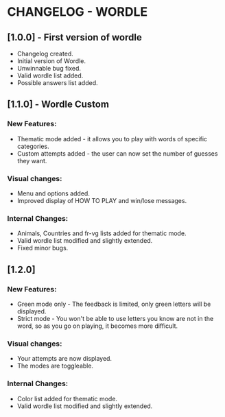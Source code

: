 # CHANGELOG - WORDLE

## [1.0.0] - First version of wordle
- Changelog created.
- Initial version of Wordle.
- Unwinnable bug fixed.
- Valid wordle list added.
- Possible answers list added.

## [1.1.0] - Wordle Custom 
### New Features:
- Thematic mode added - it allows you to play with words of specific categories.
- Custom attempts added - the user can now set the number of guesses they want.
### Visual changes:
- Menu and options added.
- Improved display of HOW TO PLAY and win/lose messages.
### Internal Changes:
- Animals, Countries and fr-vg lists added for thematic mode.
- Valid wordle list modified and slightly extended.
- Fixed minor bugs.

## [1.2.0]
### New Features:
- Green mode only - The feedback is limited, only green letters will be displayed.
- Strict mode - You won't be able to use letters you know are not in the word, so as you go on playing, it becomes more difficult.
### Visual changes:
- Your attempts are now displayed.
- The modes are toggleable.
### Internal Changes:
- Color list added for thematic mode.
- Valid wordle list modified and slightly extended.
